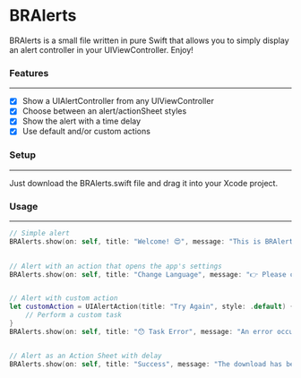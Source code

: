 # BRAlerts

BRAlerts is a small file written in pure Swift that allows you to simply display an alert controller in your UIViewController. Enjoy!

### Features
----------------
- [x] Show a UIAlertController from any UIViewController
- [x] Choose between an alert/actionSheet styles
- [x] Show the alert with a time delay
- [x] Use default and/or custom actions

### Setup
----------------
Just download the BRAlerts.swift file and drag it into your Xcode project.

### Usage
----------------
```swift
// Simple alert
BRAlerts.show(on: self, title: "Welcome! 😍", message: "This is BRAlerts", style: .alert, actions: [.ok])

        
// Alert with an action that opens the app's settings
BRAlerts.show(on: self, title: "Change Language", message: "👉 Please open the app's settings and select the preferred language", style: .alert)


// Alert with custom action
let customAction = UIAlertAction(title: "Try Again", style: .default) { (action) in
    // Perform a custom task
}
BRAlerts.show(on: self, title: "😯 Task Error", message: "An error occurred while performing the task", style: .alert, actions: [.cancel], customActions: [customAction])


// Alert as an Action Sheet with delay
BRAlerts.show(on: self, title: "Success", message: "The download has been completed successfully", style: .actionSheet, actions: [.ok])
```
